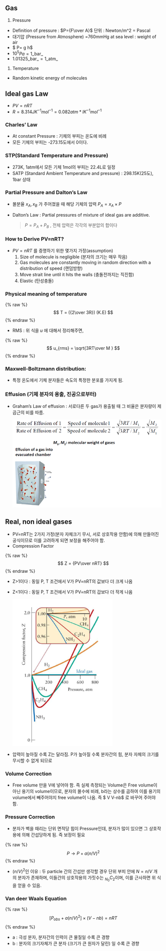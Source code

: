 
## Gas

1. Pressure
- Definition of pressure : $P={F\over A}$ 단위 : Newton/m^2 = Pascal
- 대기압 (Pressure from Atmosphere) =760mmHg at sea level : weight of air
- $ P= g h$
- $10^5$_Pa_ = 1_bar_
- 1.01325_bar_ = 1_atm_
1. Temperature
- Random kinetic energy of molecules

## Ideal gas Law

- _PV_ = _nRT_
- $R=8.314 JK^{-1}mol^{-1}=0.082atm*lK^{-1}mol^{-1}$

### Charles’ Law

- At constant Pressure : 기체의 부피는 온도에 비례
- 모든 기체의 부피는 -273.15도에서 0이다.

### STP(Standard Temperature and Pressure)

- 273K, 1atm에서 모든 기체 1mol의 부피는 22.4L로 일정
- SATP (Standard Ambient Temperature and pressure) : 298.15K(25도), 1bar 상태

### Partial Pressure and Dalton’s Law

- 몰분율 $x_A, x_B$ 가 주어졌을 때 해당 기체의 압력 $P_A = x_A × P$
- Dalton’s Law : Partial pressures of mixture of ideal gas are additive.

	> $P = P_A + P_B$  , 전체 압력은 각각의 부분압의 합이다


### How to Derive PV=nRT?

- $PV=nRT$ 를 증명하기 위한 몇가지 가정(assumption)
	1. Size of molecule is negligible (분자의 크기는 매우 작음)
	2. Gas molecules are constantly moving in random direction with a distribution of speed (랜덤방향)
	3. Move strait line until it hits the walls (충돌전까지는 직진함)
	4. Elastic (탄성충돌)

### Physical meaning of temperature


{% raw %}
$$
T = ({2\over 3R}) (K.E)
$$
{% endraw %}


- RMS : 위 식을 _u_ 에 대해서 정리해주면,

{% raw %}
$$
u_{rms} = \sqrt{3RT\over M }
$$
{% endraw %}



### Maxwell-Boltzmann distribution:

- 특정 온도에서 기체 분자들은 속도의 특정한 분포를 가지게 됨.

### Effusion (기체 분자의 용출, 진공으로부터)

- Graham’s Law of effusion : 서로다른 두 gas가 용출될 때 그 비율은 분자량이 제곱근의 비를 따름.

	![](/assets/img/2021-10-29-[일반화학]-Lec-04---Ideal-Gas-Law.md/0.png)


## Real, non ideal gases

- PV=nRT는 2가지 가정(분자 자체크기 무시, 서로 상호작용 안함)에 의해 만들어진 공식이므로 이를 고려하게 되면 보정을 해주어야 함.
- Compression Factor

{% raw %}
$$
Z = {PV\over nRT}
$$
{% endraw %}


- Z>1이다 : 동일 P, T 조건에서 V가 PV=nRT의 값보다 더 크게 나옴
- Z<1이다 : 동일 P, T 조건에서 V가 PV=nRT의 갑보다 더 작게 나옴

	![](/assets/img/2021-10-29-[일반화학]-Lec-04---Ideal-Gas-Law.md/1.png)

- 압력이 높아질 수록 Z는 달라짐. P가 높아질 수록 분자간의 힘, 분자 자체의 크기를 무시할 수 없게 되므로

### Volume Correction

- Free volume 만을 V에 넣어야 함. 즉 실제 측정되는 Volume은 Free volume이 아닌 용기의 volume이므로, 분자의 몰수에 비례, b라는 상수를 곱하여 이를 용기의 volume에서 빼주어야지 free volume이 나옴. 즉 $ V V-nb$ 로 바꾸어 주어야 함.

### Pressure Correction

- 분자가 벽을 때리는 단위 면적당 힘이 Pressure인데, 분자가 많이 있으면 그 상호작용에 의해 간섭당하게 됨. 즉 보정이 필요

{% raw %}
$$
P \rightarrow P + a(n/V)^2
$$
{% endraw %}


- $(n/V)^2$인 이유 : 두 particle 간의 간섭만 생각할 경우 단위 부피 안에 _N_ = _n_/_V_ 개의 분자가 존재하며, 이들간의 상호작용의 가짓수는 $_{N_0}C_2$이며, 이를 근사하면 위 식을 얻을 수 있음.

### Van deer Waals Equation


{% raw %}
$$
[P_{obs}+a(n/V)^2] \times (V-nb)=nRT
$$
{% endraw %}


- a : 극성 분자, 분자간의 인력이 큰 물질일 수록 큰 경향
- b : 분자의 크기자체가 큰 분자 (크기가 큰 원자가 달린) 일 수록 큰 경향
<script>
  window.MathJax = {
    tex: {
      macros: {
        R: "\\\\mathbb{R}",
        N: "\\\\mathbb{N}",
        Z: "\\\\mathbb{Z}",
        Q: "\\\\mathbb{Q}",
        C: "\\\\mathbb{C}",
        proj: "\\\\operatorname{proj}",
        rank: "\\\\operatorname{rank}",
        im: "\\\\operatorname{im}",
        dom: "\\\\operatorname{dom}",
        codom: "\\\\operatorname{codom}",
        argmax: "\\\\operatorname*{arg\\,max}",
        argmin: "\\\\operatorname*{arg\\,min}",
        "\\{": "\\\\lbrace",
        "\\}": "\\\\rbrace",
        sub: "\\\\subset",
        sup: "\\\\supset",
        sube: "\\\\subseteq",
        supe: "\\\\supseteq"
      },
      tags: "ams",
      strict: false, 
      inlineMath: [["$", "$"], ["\\\\(", "\\\\)"]],
      displayMath: [["$$", "$$"], ["\\\\[", "\\\\]"]]
    },
    options: {
      skipHtmlTags: ["script", "noscript", "style", "textarea", "pre"]
    }
  };
</script>
<script async src="https://cdn.jsdelivr.net/npm/mathjax@3/es5/tex-mml-chtml.js"></script>
